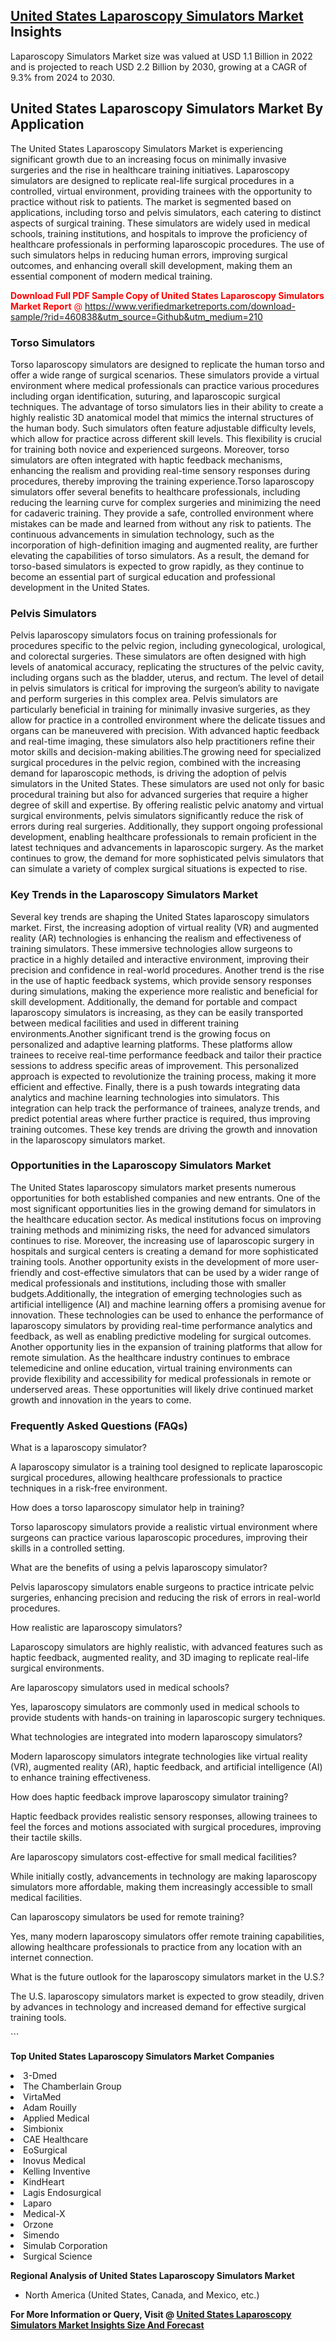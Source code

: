 <h2><a href="https://www.verifiedmarketreports.com/download-sample/?rid=460838&amp;utm_source=Github&amp;utm_medium=210" target="_blank">United States Laparoscopy Simulators Market</a> Insights</h2><p>Laparoscopy Simulators Market size was valued at USD 1.1 Billion in 2022 and is projected to reach USD 2.2 Billion by 2030, growing at a CAGR of 9.3% from 2024 to 2030.</p><p><h2>United States Laparoscopy Simulators Market By Application</h2><p>The United States Laparoscopy Simulators Market is experiencing significant growth due to an increasing focus on minimally invasive surgeries and the rise in healthcare training initiatives. Laparoscopy simulators are designed to replicate real-life surgical procedures in a controlled, virtual environment, providing trainees with the opportunity to practice without risk to patients. The market is segmented based on applications, including torso and pelvis simulators, each catering to distinct aspects of surgical training. These simulators are widely used in medical schools, training institutions, and hospitals to improve the proficiency of healthcare professionals in performing laparoscopic procedures. The use of such simulators helps in reducing human errors, improving surgical outcomes, and enhancing overall skill development, making them an essential component of modern medical training.<p><span class=""><span style="color: #ff0000;"><strong>Download Full PDF Sample Copy of United States Laparoscopy Simulators Market Report</strong> @ </span><a href="https://www.verifiedmarketreports.com/download-sample/?rid=460838&amp;utm_source=Github&amp;utm_medium=210" target="_blank">https://www.verifiedmarketreports.com/download-sample/?rid=460838&amp;utm_source=Github&amp;utm_medium=210</a></span></p></p><h3>Torso Simulators</h3><p>Torso laparoscopy simulators are designed to replicate the human torso and offer a wide range of surgical scenarios. These simulators provide a virtual environment where medical professionals can practice various procedures including organ identification, suturing, and laparoscopic surgical techniques. The advantage of torso simulators lies in their ability to create a highly realistic 3D anatomical model that mimics the internal structures of the human body. Such simulators often feature adjustable difficulty levels, which allow for practice across different skill levels. This flexibility is crucial for training both novice and experienced surgeons. Moreover, torso simulators are often integrated with haptic feedback mechanisms, enhancing the realism and providing real-time sensory responses during procedures, thereby improving the training experience.Torso laparoscopy simulators offer several benefits to healthcare professionals, including reducing the learning curve for complex surgeries and minimizing the need for cadaveric training. They provide a safe, controlled environment where mistakes can be made and learned from without any risk to patients. The continuous advancements in simulation technology, such as the incorporation of high-definition imaging and augmented reality, are further elevating the capabilities of torso simulators. As a result, the demand for torso-based simulators is expected to grow rapidly, as they continue to become an essential part of surgical education and professional development in the United States.</p><h3>Pelvis Simulators</h3><p>Pelvis laparoscopy simulators focus on training professionals for procedures specific to the pelvic region, including gynecological, urological, and colorectal surgeries. These simulators are often designed with high levels of anatomical accuracy, replicating the structures of the pelvic cavity, including organs such as the bladder, uterus, and rectum. The level of detail in pelvis simulators is critical for improving the surgeon’s ability to navigate and perform surgeries in this complex area. Pelvis simulators are particularly beneficial in training for minimally invasive surgeries, as they allow for practice in a controlled environment where the delicate tissues and organs can be maneuvered with precision. With advanced haptic feedback and real-time imaging, these simulators also help practitioners refine their motor skills and decision-making abilities.The growing need for specialized surgical procedures in the pelvic region, combined with the increasing demand for laparoscopic methods, is driving the adoption of pelvis simulators in the United States. These simulators are used not only for basic procedural training but also for advanced surgeries that require a higher degree of skill and expertise. By offering realistic pelvic anatomy and virtual surgical environments, pelvis simulators significantly reduce the risk of errors during real surgeries. Additionally, they support ongoing professional development, enabling healthcare professionals to remain proficient in the latest techniques and advancements in laparoscopic surgery. As the market continues to grow, the demand for more sophisticated pelvis simulators that can simulate a variety of complex surgical situations is expected to rise.</p><h3>Key Trends in the Laparoscopy Simulators Market</h3><p>Several key trends are shaping the United States laparoscopy simulators market. First, the increasing adoption of virtual reality (VR) and augmented reality (AR) technologies is enhancing the realism and effectiveness of training simulators. These immersive technologies allow surgeons to practice in a highly detailed and interactive environment, improving their precision and confidence in real-world procedures. Another trend is the rise in the use of haptic feedback systems, which provide sensory responses during simulations, making the experience more realistic and beneficial for skill development. Additionally, the demand for portable and compact laparoscopy simulators is increasing, as they can be easily transported between medical facilities and used in different training environments.Another significant trend is the growing focus on personalized and adaptive learning platforms. These platforms allow trainees to receive real-time performance feedback and tailor their practice sessions to address specific areas of improvement. This personalized approach is expected to revolutionize the training process, making it more efficient and effective. Finally, there is a push towards integrating data analytics and machine learning technologies into simulators. This integration can help track the performance of trainees, analyze trends, and predict potential areas where further practice is required, thus improving training outcomes. These key trends are driving the growth and innovation in the laparoscopy simulators market.</p><h3>Opportunities in the Laparoscopy Simulators Market</h3><p>The United States laparoscopy simulators market presents numerous opportunities for both established companies and new entrants. One of the most significant opportunities lies in the growing demand for simulators in the healthcare education sector. As medical institutions focus on improving training methods and minimizing risks, the need for advanced simulators continues to rise. Moreover, the increasing use of laparoscopic surgery in hospitals and surgical centers is creating a demand for more sophisticated training tools. Another opportunity exists in the development of more user-friendly and cost-effective simulators that can be used by a wider range of medical professionals and institutions, including those with smaller budgets.Additionally, the integration of emerging technologies such as artificial intelligence (AI) and machine learning offers a promising avenue for innovation. These technologies can be used to enhance the performance of laparoscopy simulators by providing real-time performance analytics and feedback, as well as enabling predictive modeling for surgical outcomes. Another opportunity lies in the expansion of training platforms that allow for remote simulation. As the healthcare industry continues to embrace telemedicine and online education, virtual training environments can provide flexibility and accessibility for medical professionals in remote or underserved areas. These opportunities will likely drive continued market growth and innovation in the years to come.</p><h3>Frequently Asked Questions (FAQs)</h3><p>What is a laparoscopy simulator?</p><p>A laparoscopy simulator is a training tool designed to replicate laparoscopic surgical procedures, allowing healthcare professionals to practice techniques in a risk-free environment.</p><p>How does a torso laparoscopy simulator help in training?</p><p>Torso laparoscopy simulators provide a realistic virtual environment where surgeons can practice various laparoscopic procedures, improving their skills in a controlled setting.</p><p>What are the benefits of using a pelvis laparoscopy simulator?</p><p>Pelvis laparoscopy simulators enable surgeons to practice intricate pelvic surgeries, enhancing precision and reducing the risk of errors in real-world procedures.</p><p>How realistic are laparoscopy simulators?</p><p>Laparoscopy simulators are highly realistic, with advanced features such as haptic feedback, augmented reality, and 3D imaging to replicate real-life surgical environments.</p><p>Are laparoscopy simulators used in medical schools?</p><p>Yes, laparoscopy simulators are commonly used in medical schools to provide students with hands-on training in laparoscopic surgery techniques.</p><p>What technologies are integrated into modern laparoscopy simulators?</p><p>Modern laparoscopy simulators integrate technologies like virtual reality (VR), augmented reality (AR), haptic feedback, and artificial intelligence (AI) to enhance training effectiveness.</p><p>How does haptic feedback improve laparoscopy simulator training?</p><p>Haptic feedback provides realistic sensory responses, allowing trainees to feel the forces and motions associated with surgical procedures, improving their tactile skills.</p><p>Are laparoscopy simulators cost-effective for small medical facilities?</p><p>While initially costly, advancements in technology are making laparoscopy simulators more affordable, making them increasingly accessible to small medical facilities.</p><p>Can laparoscopy simulators be used for remote training?</p><p>Yes, many modern laparoscopy simulators offer remote training capabilities, allowing healthcare professionals to practice from any location with an internet connection.</p><p>What is the future outlook for the laparoscopy simulators market in the U.S.?</p><p>The U.S. laparoscopy simulators market is expected to grow steadily, driven by advances in technology and increased demand for effective surgical training tools.</p>```</p><p><strong>Top United States Laparoscopy Simulators Market Companies</strong></p><div data-test-id=""><p><li>3-Dmed</li><li> The Chamberlain Group</li><li> VirtaMed</li><li> Adam Rouilly</li><li> Applied Medical</li><li> Simbionix</li><li> CAE Healthcare</li><li> EoSurgical</li><li> Inovus Medical</li><li> Kelling Inventive</li><li> KindHeart</li><li> Lagis Endosurgical</li><li> Laparo</li><li> Medical-X</li><li> Orzone</li><li> Simendo</li><li> Simulab Corporation</li><li> Surgical Science</li></p><div><strong>Regional Analysis of&nbsp;United States Laparoscopy Simulators Market</strong></div><ul><li dir="ltr"><p dir="ltr">North America&nbsp;(United States, Canada, and Mexico, etc.)</p></li></ul><p><strong>For More Information or Query, Visit @&nbsp;</strong><strong><a href="https://www.verifiedmarketreports.com/product/laparoscopy-simulators-market/?utm_source=Github&amp;utm_medium=210" target="_blank">United States Laparoscopy Simulators Market Insights Size And Forecast</a></strong></p></div>

